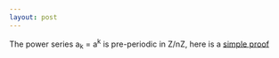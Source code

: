 ```yaml
---
layout: post
---
```


The power series a<sub>k</sub> = a<sup>k</sup> is pre-periodic in Z/nZ,
here is a [simple proof](/articles/2013-08-23/2013-08-23.pdf)




